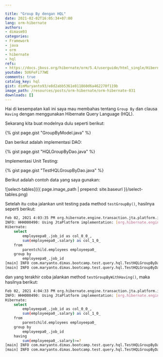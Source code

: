 ```yaml
---

title: "Group By dengan HQL"
date: 2021-02-02T16:05:34+07:00
lang: orm-hibernate
authors:
- dimasm93
categories:
- Framework
- java
- orm
- hibernate
- hql
refs: 
- https://docs.jboss.org/hibernate/orm/5.4/userguide/html_single/Hibernate_User_Guide.html#hql-group-by
youtube: 5U6FeFi77WE
comments: true
catalog_key: hql
gist: dimMaryanto93/e8d2abb5361e811860d6a462270f119b
image_path: /resources/posts/orm-hibernate/orm-hibernate-031
downloads: []
---
```


Hai di kesempatan kali ini saya mau membahas tentang `Group By` dan clausa `Having` dengan menggunakan Hibernate Query Language (HQL). 

<!--more-->

Sekarang kita buat modelnya dulu seperti berikut:

{% gist page.gist "GroupByModel.java" %}

Dan berikut adalah implementasi DAO:

{% gist page.gist "HQLGroupByDao.java" %}

Implementasi Unit Testing:

{% gist page.gist "TestHQLGroupByDao.java" %}

Berikut adalah contoh data yang saya gunakan:

![select-tables]({{ page.image_path | prepend: site.baseurl }}/select-tables.png)

Setelah itu coba jalankan unit testing pada method `testGroupBy()`, hasilnya seperti berikut:

```bash
Feb 02, 2021 4:03:35 PM org.hibernate.engine.transaction.jta.platform.internal.JtaPlatformInitiator initiateService
INFO: HHH000490: Using JtaPlatform implementation: [org.hibernate.engine.transaction.jta.platform.internal.NoJtaPlatform]
Hibernate: 
    select
        employeepa0_.job_id as col_0_0_,
        sum(employeepa0_.salary) as col_1_0_ 
    from
        parentchild.employees employeepa0_ 
    group by
        employeepa0_.job_id
[main] INFO com.maryanto.dimas.bootcamp.test.query.hql.TestHQLGroupByDao - data: [GroupByModel(jobName=Bisnis Analys, salary=6900000.00), GroupByModel(jobName=Chief Technology Officer, salary=10000000.00), GroupByModel(jobName=Software Engineer, salary=13000000.00), GroupByModel(jobName=Principal Software Engineer, salary=3500000.00)]
[main] INFO com.maryanto.dimas.bootcamp.test.query.hql.TestHQLGroupByDao - destroy hibernate session!
```

dan yang terakhir coba jalankan method `testGroupByWithHaving()`, maka hasilnya berikut:

```bash
Feb 02, 2021 4:04:33 PM org.hibernate.engine.transaction.jta.platform.internal.JtaPlatformInitiator initiateService
INFO: HHH000490: Using JtaPlatform implementation: [org.hibernate.engine.transaction.jta.platform.internal.NoJtaPlatform]
Hibernate: 
    select
        employeepa0_.job_id as col_0_0_,
        sum(employeepa0_.salary) as col_1_0_ 
    from
        parentchild.employees employeepa0_ 
    group by
        employeepa0_.job_id 
    having
        sum(employeepa0_.salary)>=?
[main] INFO com.maryanto.dimas.bootcamp.test.query.hql.TestHQLGroupByDao - data: [GroupByModel(jobName=Bisnis Analys, salary=6900000.00), GroupByModel(jobName=Chief Technology Officer, salary=10000000.00), GroupByModel(jobName=Software Engineer, salary=13000000.00)]
[main] INFO com.maryanto.dimas.bootcamp.test.query.hql.TestHQLGroupByDao - destroy hibernate session!
```